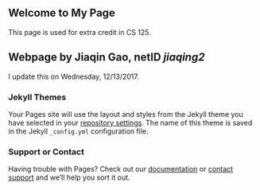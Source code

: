 ## Welcome to My Page

This page is used for extra credit in CS 125.

## Webpage by Jiaqin Gao, netID *jiaqing2*

I update this on Wednesday, 12/13/2017.

### Jekyll Themes

Your Pages site will use the layout and styles from the Jekyll theme you have selected in your [repository settings](https://github.com/Jiaqing2/jiaqing2/settings). The name of this theme is saved in the Jekyll `_config.yml` configuration file.

### Support or Contact

Having trouble with Pages? Check out our [documentation](https://help.github.com/categories/github-pages-basics/) or [contact support](https://github.com/contact) and we’ll help you sort it out.
